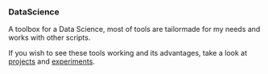 ### DataScience
A toolbox for a Data Science, most of tools are tailormade for my needs and works with other scripts.

If you wish to see these tools working and its advantages, take a look at [projects](https://github.com/KarenaLab/Projects) and [experiments](https://github.com/KarenaLab/Experiments).


